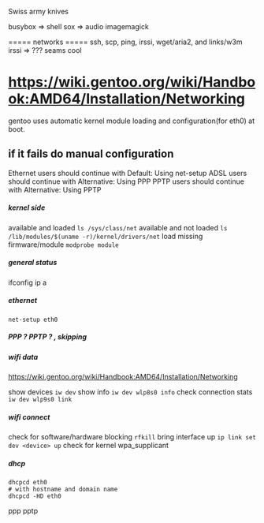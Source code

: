 Swiss army knives

busybox => shell
sox => audio
imagemagick


===== networks =====
ssh, scp, ping, irssi, wget/aria2, and links/w3m
irssi => ??? seams cool

# https://wiki.gentoo.org/wiki/Handbook:AMD64/Installation/Networking
gentoo uses automatic kernel module loading and configuration(for eth0) at boot.

## if it fails do manual configuration

Ethernet users should continue with Default: Using net-setup
ADSL users should continue with Alternative: Using PPP
PPTP users should continue with Alternative: Using PPTP

##### kernel side
available and loaded
`ls /sys/class/net`
available and not loaded
`ls /lib/modules/$(uname -r)/kernel/drivers/net`
load missing firmware/module
`modprobe module`

##### general status
ifconfig
ip a


##### ethernet
`net-setup eth0`

##### PPP ? PPTP ? , skipping

##### wifi data
https://wiki.gentoo.org/wiki/Handbook:AMD64/Installation/Networking

show devices
`iw dev`
show info
`iw dev wlp8s0 info`
check connection stats
`iw dev wlp9s0 link`

##### wifi connect
check for software/hardware blocking
`rfkill`
bring interface up
`ip link set dev <device> up`
check for kernel wpa_supplicant 

##### dhcp
```
dhcpcd eth0
# with hostname and domain name
dhcpcd -HD eth0
```
ppp
pptp


